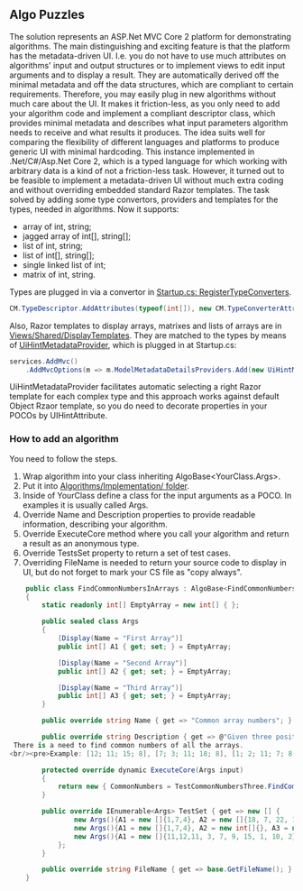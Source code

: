 ## Algo Puzzles
The solution represents an ASP.Net MVC Core 2 platform for demonstrating algorithms. The main distinguishing and exciting feature is that the platform has the metadata-driven UI. I.e. you do not have to use much attributes on algorithms' input and output structures or to implement views to edit input arguments and to display a result. They are automatically derived off the minimal metadata and off the data structures, which are compliant to certain requirements. Therefore, you may easily plug in new algorithms without much care about the UI. It makes it friction-less, as you only need to add your algorithm code and implement a compliant descriptor class, which provides minimal metadata and describes what input parameters algorithm needs to receive and what results it produces.
The idea suits well for comparing the flexibility of different languages and platforms to produce generic UI with minimal hardcoding. This instance implemented in .Net/C#/Asp.Net Core 2, which is a typed language for which working with arbitrary data is a kind of not a friction-less task. However, it turned out to be feasible to implement a metadata-driven UI without much extra coding and without overriding embedded standard Razor templates. The task solved by adding some type convertors, providers and templates for the types, needed in algorithms. Now it supports: 
* array of int, string;
* jagged array of int[], string[];
* list of int, string;
* list of int[], string[];
* single linked list of int;
* matrix of int, string.

Types are plugged in via a convertor in 
[Startup.cs: RegisterTypeConverters](./AlgoPuzzles/Startup.cs).
```csharp
CM.TypeDescriptor.AddAttributes(typeof(int[]), new CM.TypeConverterAttribute(typeof(SemicolonSeparatedArrayConvertor<int>)));
```

Also, Razor templates to display arrays, matrixes and lists of arrays are in [Views/Shared/DisplayTemplates](./AlgoPuzzles/Views/Shared/DisplayTemplates/). They are matched to the types by means of [UiHintMetadataProvider](./AlgoPuzzles/Helpers/UiHintMetadataProvider.cs), which is plugged in at Startup.cs:
```csharp
services.AddMvc()
	.AddMvcOptions(m => m.ModelMetadataDetailsProviders.Add(new UiHintMetadataProvider()))
```

UiHintMetadataProvider facilitates automatic selecting a right Razor template for each complex type and this approach works against default Object Rzaor template, so you do need to decorate properties in your POCOs by UIHintAttribute.

### How to add an algorithm
You need to follow the steps.
1. Wrap algorithm into your class inheriting AlgoBase<YourClass.Args>.
1. Put it into [Algorithms/Implementation/ folder](./Algorithms/Implementation/).
1. Inside of YourClass define a class for the input arguments as a POCO. In examples it is usually called Args.
1. Override Name and Description properties to provide readable information, describing your algorithm.
1. Override ExecuteCore method where you call your algorithm and return a result as an anonymous type.
1. Override TestsSet property to return a set of test cases.
1. Overriding FileName is needed to return your source code to display in UI, but do not forget to mark your CS file as "copy always".
 
```csharp
    public class FindCommonNumbersInArrays : AlgoBase<FindCommonNumbersInArrays.Args>
    {
        static readonly int[] EmptyArray = new int[] { };

        public sealed class Args
        {
            [Display(Name = "First Array")]
            public int[] A1 { get; set; } = EmptyArray;

            [Display(Name = "Second Array")]                                    
            public int[] A2 { get; set; } = EmptyArray;

            [Display(Name = "Third Array")]            
            public int[] A3 { get; set; } = EmptyArray;
        }        

        public override string Name { get => "Common array numbers"; }

        public override string Description { get => @"Given three positive int arrays of unique numbers. 
 There is a need to find common numbers of all the arrays.
<br/><pre>Example: [12; 11; 15; 8], [7; 3; 11; 18; 8], [1; 2; 11; 7; 8] --> [11, 8]</pre>"; }

        protected override dynamic ExecuteCore(Args input)
        {            
            return new { CommonNumbers = TestCommonNumbersThree.FindCommonNumbers(input.A1, input.A2, input.A3) };
        }

        public override IEnumerable<Args> TestSet { get => new [] {
                new Args(){A1 = new []{1,7,4}, A2 = new []{18, 7, 22, 1}, A3 = new []{18, 1, 4, 5, 7} },
                new Args(){A1 = new []{1,7,4}, A2 = new int[]{}, A3 = new []{2, 1, 4, 5, 7} },
                new Args(){A1 = new []{11,12,11, 3, 7, 9, 15, 1, 10, 2}, A2 = new []{1, 12, 11, 9, 55, 88, 99}, A3 = new []{9, 1, 88, 121, 12} }
            };
        }        

        public override string FileName { get => base.GetFileName(); }
    }

```